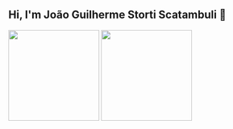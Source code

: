 ## Hi, I'm João Guilherme Storti Scatambuli 👋

<div>

<img height="180em" src="https://github-readme-stats.vercel.app/api?username=Storti-Scatambuli&show_icons=true&include_all_commits=true&count_private=true&hide=issues&hide_rank=true&theme=github_dark">
<img height="180em" src="https://github-readme-stats.vercel.app/api/top-langs/?username=Storti-Scatambuli&layout=compact&theme=github_dark">

</div>

<!--
**Storti-Scatambuli/Storti-Scatambuli** is a ✨ _special_ ✨ repository because its `README.md` (this file) appears on your GitHub profile.

Here are some ideas to get you started:

- 🔭 I’m currently working on ...
- 🌱 I’m currently learning ...
- 👯 I’m looking to collaborate on ...
- 🤔 I’m looking for help with ...
- 💬 Ask me about ...
- 📫 How to reach me: ...
- 😄 Pronouns: ...
- ⚡ Fun fact: ...
-->
